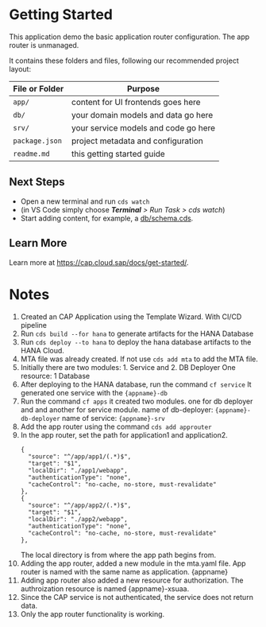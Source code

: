 # Getting Started

This application demo the basic application router configuration. The app router is unmanaged. 

It contains these folders and files, following our recommended project layout:

File or Folder | Purpose
---------|----------
`app/` | content for UI frontends goes here
`db/` | your domain models and data go here
`srv/` | your service models and code go here
`package.json` | project metadata and configuration
`readme.md` | this getting started guide


## Next Steps

- Open a new terminal and run `cds watch` 
- (in VS Code simply choose _**Terminal** > Run Task > cds watch_)
- Start adding content, for example, a [db/schema.cds](db/schema.cds).


## Learn More

Learn more at https://cap.cloud.sap/docs/get-started/.

# Notes 

1. Created an CAP Application using the Template Wizard. With CI/CD pipeline
2. Run `cds build --for hana` to generate artifacts for the HANA Database 
3. Run `cds deploy --to hana` to deploy the hana database artifacts to the HANA Cloud. 
4. MTA file was already created. If not use `cds add mta` to add the MTA file. 
5. Initially there are two modules: 1. Service and 2. DB Deployer 
   One resource: 1 Database 
6. After deploying to the HANA database, run the command 
   `cf service` 
   It generated one service with the `{appname}-db`
7. Run the command `cf apps`
   it created two modules.  one for db deployer and and another for service module. 
   name of db-deployer: `{appname}-db-deployer`
   name of service: `{appname}-srv`
8. Add the app router using the command `cds add approuter` 
9. In the app router, set the path for application1 and application2. 
    ```
    {
      "source": "^/app/app1/(.*)$",
      "target": "$1",
      "localDir": "./app1/webapp",
      "authenticationType": "none",
      "cacheControl": "no-cache, no-store, must-revalidate"
    },
    {
      "source": "^/app/app2/(.*)$",
      "target": "$1",
      "localDir": "./app2/webapp",
      "authenticationType": "none",
      "cacheControl": "no-cache, no-store, must-revalidate"
    },
    ```
    The local directory is from where the app path begins from.
9. Adding the app router, added a new module in the mta.yaml file. 
    App router is named with the same name as application. {appname}
10. Adding app router also added a new resource for authorization. 
    The authroization resource is named {appname}-xsuaa. 
11. Since the CAP service is not authenticated, the service does not return data. 
12. Only the app router functionality is working. 